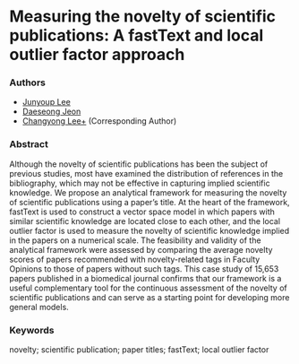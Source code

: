 # Measuring the novelty of scientific publications: A fastText and local outlier factor approach

### Authors
* [Junyoup Lee](https://scholar.google.com/citations?user=OPO_zEUAAAAJ&hl=ko&oi=ao)
* [Daeseong Jeon](https://scholar.google.com/citations?user=eHZk3uAAAAAJ&hl=ko&oi=ao)
* [Changyong Lee+](https://scholar.google.com/citations?user=RjoAf88AAAAJ&hl=ko&oi=ao) (Corresponding Author)

### Abstract
Although the novelty of scientific publications has been the subject of previous studies, most have examined the distribution of references in the bibliography, which may not be effective in capturing implied scientific knowledge. We propose an analytical framework for measuring the novelty of scientific publications using a paper’s title. At the heart of the framework, fastText is used to construct a vector space model in which papers with similar scientific knowledge are located close to each other, and the local outlier factor is used to measure the novelty of scientific knowledge implied in the papers on a numerical scale. The feasibility and validity of the analytical framework were assessed by comparing the average novelty scores of papers recommended with novelty-related tags in Faculty Opinions to those of papers without such tags. This case study of 15,653 papers published in a biomedical journal confirms that our framework is a useful complementary tool for the continuous assessment of the novelty of scientific publications and can serve as a starting point for developing more general models.

### Keywords
novelty; scientific publication; paper titles; fastText; local outlier factor
